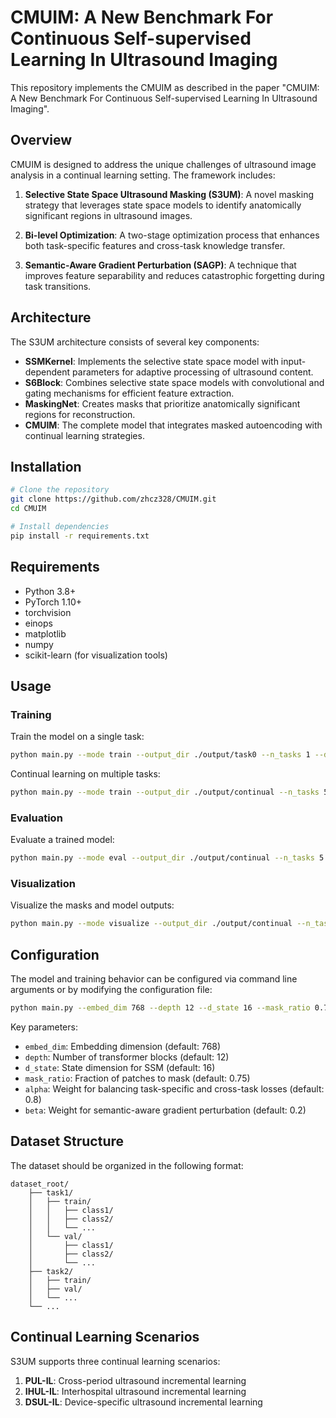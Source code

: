 # CMUIM: A New Benchmark For Continuous Self-supervised Learning In Ultrasound Imaging

This repository implements the CMUIM as described in the paper "CMUIM: A New Benchmark For Continuous Self-supervised Learning In Ultrasound Imaging".

## Overview

CMUIM is designed to address the unique challenges of ultrasound image analysis in a continual learning setting. The framework includes:

1. **Selective State Space Ultrasound Masking (S3UM)**: A novel masking strategy that leverages state space models to identify anatomically significant regions in ultrasound images.

2. **Bi-level Optimization**: A two-stage optimization process that enhances both task-specific features and cross-task knowledge transfer.

3. **Semantic-Aware Gradient Perturbation (SAGP)**: A technique that improves feature separability and reduces catastrophic forgetting during task transitions.

## Architecture

The S3UM architecture consists of several key components:

- **SSMKernel**: Implements the selective state space model with input-dependent parameters for adaptive processing of ultrasound content.
- **S6Block**: Combines selective state space models with convolutional and gating mechanisms for efficient feature extraction.
- **MaskingNet**: Creates masks that prioritize anatomically significant regions for reconstruction.
- **CMUIM**: The complete model that integrates masked autoencoding with continual learning strategies.

## Installation

```bash
# Clone the repository
git clone https://github.com/zhcz328/CMUIM.git
cd CMUIM

# Install dependencies
pip install -r requirements.txt
```

## Requirements

- Python 3.8+
- PyTorch 1.10+
- torchvision
- einops
- matplotlib
- numpy
- scikit-learn (for visualization tools)

## Usage

### Training

Train the model on a single task:

```bash
python main.py --mode train --output_dir ./output/task0 --n_tasks 1 --data_path /path/to/dataset
```

Continual learning on multiple tasks:

```bash
python main.py --mode train --output_dir ./output/continual --n_tasks 5 --data_path /path/to/dataset
```

### Evaluation

Evaluate a trained model:

```bash
python main.py --mode eval --output_dir ./output/continual --n_tasks 5 --data_path /path/to/testset
```

### Visualization

Visualize the masks and model outputs:

```bash
python main.py --mode visualize --output_dir ./output/continual --n_tasks 5 --data_path /path/to/testset
```

## Configuration

The model and training behavior can be configured via command line arguments or by modifying the configuration file:

```bash
python main.py --embed_dim 768 --depth 12 --d_state 16 --mask_ratio 0.75 --lr 1e-4 --epochs 100
```

Key parameters:
- `embed_dim`: Embedding dimension (default: 768)
- `depth`: Number of transformer blocks (default: 12)
- `d_state`: State dimension for SSM (default: 16)
- `mask_ratio`: Fraction of patches to mask (default: 0.75)
- `alpha`: Weight for balancing task-specific and cross-task losses (default: 0.8)
- `beta`: Weight for semantic-aware gradient perturbation (default: 0.2)

## Dataset Structure

The dataset should be organized in the following format:

```
dataset_root/
    ├── task1/
    │   ├── train/
    │   │   ├── class1/
    │   │   ├── class2/
    │   │   └── ...
    │   └── val/
    │       ├── class1/
    │       ├── class2/
    │       └── ...
    ├── task2/
    │   ├── train/
    │   ├── val/
    │   └── ...
    └── ...
```

## Continual Learning Scenarios

S3UM supports three continual learning scenarios:

1. **PUL-IL**: Cross-period ultrasound incremental learning
2. **IHUL-IL**: Interhospital ultrasound incremental learning
3. **DSUL-IL**: Device-specific ultrasound incremental learning